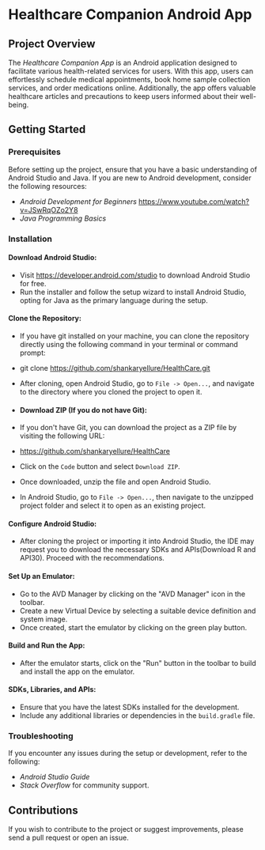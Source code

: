 # **Healthcare Companion Android App**
## **Project Overview**

The _Healthcare Companion App_ is an Android application designed to facilitate various health-related services for users. With this app, users can effortlessly schedule medical appointments, book home sample collection services, and order medications online. Additionally, the app offers valuable healthcare articles and precautions to keep users informed about their well-being.

## **Getting Started**
### **Prerequisites**

Before setting up the project, ensure that you have a basic understanding of Android Studio and Java. If you are new to Android development, consider the following resources:

- _Android Development for Beginners_ https://www.youtube.com/watch?v=JSwRqOZo2Y8
- _Java Programming Basics_

### **Installation**
#### **Download Android Studio:**

- Visit https://developer.android.com/studio to download Android Studio for free.
- Run the installer and follow the setup wizard to install Android Studio, opting for Java as the primary language during the setup.


#### **Clone the Repository:**

- If you have git installed on your machine, you can clone the repository directly using the following command in your terminal or command prompt:
- git clone https://github.com/shankaryellure/HealthCare.git
- After cloning, open Android Studio, go to `File -> Open...`, and navigate to the directory where you cloned the project to open it.

- #### **Download ZIP (If you do not have Git):**

- If you don't have Git, you can download the project as a ZIP file by visiting the following URL:
- https://github.com/shankaryellure/HealthCare
- Click on the `Code` button and select `Download ZIP`.
- Once downloaded, unzip the file and open Android Studio.
- In Android Studio, go to `File -> Open...`, then navigate to the unzipped project folder and select it to open as an existing project.

#### **Configure Android Studio:**

- After cloning the project or importing it into Android Studio, the IDE may request you to download the necessary SDKs and APIs(Download R and API30). Proceed with the recommendations.

#### **Set Up an Emulator:**
- Go to the AVD Manager by clicking on the "AVD Manager" icon in the toolbar.
- Create a new Virtual Device by selecting a suitable device definition and system image.
- Once created, start the emulator by clicking on the green play button.

#### **Build and Run the App:**

- After the emulator starts, click on the "Run" button in the toolbar to build and install the app on the emulator.

#### **SDKs, Libraries, and APIs:**

- Ensure that you have the latest SDKs installed for the development.
- Include any additional libraries or dependencies in the `build.gradle` file.

### **Troubleshooting**

If you encounter any issues during the setup or development, refer to the following:

- _Android Studio Guide_
- _Stack Overflow_ for community support.

## **Contributions**

If you wish to contribute to the project or suggest improvements, please send a pull request or open an issue.
